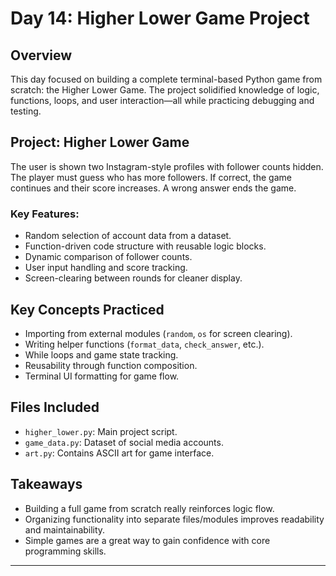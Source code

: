 # Day 14: Higher Lower Game Project

## Overview
This day focused on building a complete terminal-based Python game from scratch: the Higher Lower Game. The project solidified knowledge of logic, functions, loops, and user interaction—all while practicing debugging and testing.

## Project: Higher Lower Game
The user is shown two Instagram-style profiles with follower counts hidden. The player must guess who has more followers. If correct, the game continues and their score increases. A wrong answer ends the game.

### Key Features:
- Random selection of account data from a dataset.
- Function-driven code structure with reusable logic blocks.
- Dynamic comparison of follower counts.
- User input handling and score tracking.
- Screen-clearing between rounds for cleaner display.

## Key Concepts Practiced
- Importing from external modules (`random`, `os` for screen clearing).
- Writing helper functions (`format_data`, `check_answer`, etc.).
- While loops and game state tracking.
- Reusability through function composition.
- Terminal UI formatting for game flow.

## Files Included
- `higher_lower.py`: Main project script.
- `game_data.py`: Dataset of social media accounts.
- `art.py`: Contains ASCII art for game interface.

## Takeaways
- Building a full game from scratch really reinforces logic flow.
- Organizing functionality into separate files/modules improves readability and maintainability.
- Simple games are a great way to gain confidence with core programming skills.

---

